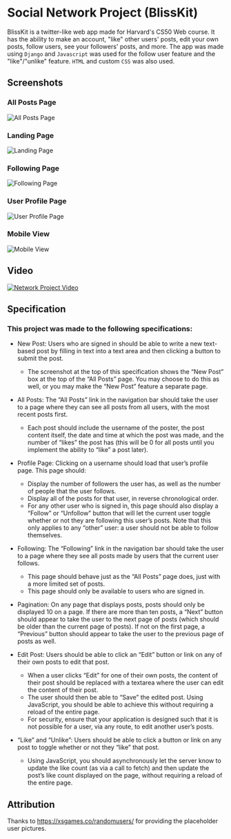 # Social Network Project (BlissKit)

BlissKit is a twitter-like web app made for Harvard's CS50 Web course. It has the ability to make an account, "like" other users' posts, edit your own posts, follow users, see your followers' posts, and more. The app was made using `Django` and `Javascript` was used for the follow user feature and the "like"/"unlike" feature. `HTML` and custom `CSS` was also used.

## Screenshots

### All Posts Page

![All Posts Page](./network/static/network/all-posts-page.png?raw=true)

### Landing Page

![Landing Page](./network/static/network/landing-page.png?raw=true)

### Following Page

![Following Page](./network/static/network/following-page.png?raw=true)

### User Profile Page

![User Profile Page](./network/static/network/profile-page.png?raw=true)

### Mobile View

![Mobile View](./network/static/network/mobile-view.png?raw=true)

## Video

[![Network Project Video](https://img.youtube.com/vi/9rJj6BdL2JM/0.jpg)](https://www.youtube.com/watch?v=9rJj6BdL2JM)

## Specification

### This project was made to the following specifications:

- New Post: Users who are signed in should be able to write a new text-based post by filling in text into a text area and then clicking a button to submit the post.

  - The screenshot at the top of this specification shows the “New Post” box at the top of the “All Posts” page. You may choose to do this as well, or you may make the “New Post” feature a separate page.

- All Posts: The “All Posts” link in the navigation bar should take the user to a page where they can see all posts from all users, with the most recent posts first.

  - Each post should include the username of the poster, the post content itself, the date and time at which the post was made, and the number of “likes” the post has (this will be 0 for all posts until you implement the ability to “like” a post later).

- Profile Page: Clicking on a username should load that user’s profile page. This page should:

  - Display the number of followers the user has, as well as the number of people that the user follows.
  - Display all of the posts for that user, in reverse chronological order.
  - For any other user who is signed in, this page should also display a “Follow” or “Unfollow” button that will let the current user toggle whether or not they are following this user’s posts. Note that this only applies to any “other” user: a user should not be able to follow themselves.

- Following: The “Following” link in the navigation bar should take the user to a page where they see all posts made by users that the current user follows.

  - This page should behave just as the “All Posts” page does, just with a more limited set of posts.
  - This page should only be available to users who are signed in.

- Pagination: On any page that displays posts, posts should only be displayed 10 on a page. If there are more than ten posts, a “Next” button should appear to take the user to the next page of posts (which should be older than the current page of posts). If not on the first page, a “Previous” button should appear to take the user to the previous page of posts as well.

- Edit Post: Users should be able to click an “Edit” button or link on any of their own posts to edit that post.

  - When a user clicks “Edit” for one of their own posts, the content of their post should be replaced with a textarea where the user can edit the content of their post.
  - The user should then be able to “Save” the edited post. Using JavaScript, you should be able to achieve this without requiring a reload of the entire page.
  - For security, ensure that your application is designed such that it is not possible for a user, via any route, to edit another user’s posts.

- “Like” and “Unlike”: Users should be able to click a button or link on any post to toggle whether or not they “like” that post.
  - Using JavaScript, you should asynchronously let the server know to update the like count (as via a call to fetch) and then update the post’s like count displayed on the page, without requiring a reload of the entire page.

## Attribution

Thanks to https://xsgames.co/randomusers/ for providing the placeholder user pictures.
